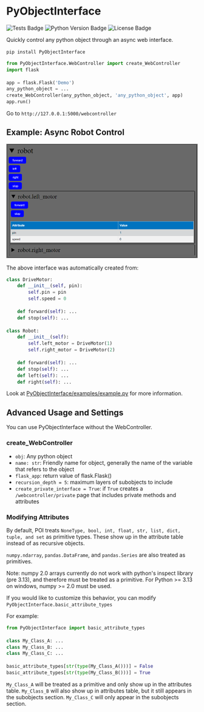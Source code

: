 # PyObjectInterface

![Tests Badge](https://github.com/RobertJN64/PyObjectInterface/actions/workflows/tests.yml/badge.svg)
![Python Version Badge](https://img.shields.io/pypi/pyversions/PyObjectInterface)
![License Badge](https://img.shields.io/github/license/RobertJN64/PyObjectInterface)

Quickly control any python object through an async web interface.

`pip install PyObjectInterface`
```python
from PyObjectInterface.WebController import create_WebController
import flask

app = flask.Flask('Demo')
any_python_object = ...
create_WebController(any_python_object, 'any_python_object', app)
app.run()
```

Go to `http://127.0.0.1:5000/webcontroller`

## Example: Async Robot Control
![async_robot_control.png](async_robot_control.png)

The above interface was automatically created from:
```python
class DriveMotor:
    def __init__(self, pin):
        self.pin = pin
        self.speed = 0

    def forward(self): ...
    def stop(self): ...

class Robot:
    def __init__(self):
        self.left_motor = DriveMotor(1)
        self.right_motor = DriveMotor(2)

    def forward(self): ...
    def stop(self): ...
    def left(self): ...
    def right(self): ...
```

Look at [PyObjectInterface/examples/example.py](PyObjectInterface/examples/example.py) for more information.

## Advanced Usage and Settings

You can use PyObjectInterface without the WebController.

### create_WebController
 - `obj`: Any python object
 - `name: str`: Friendly name for object, generally the name of the variable that refers to the object
 - `flask_app`: return value of flask.Flask()
 - `recursion_depth = 5`: maximum layers of subobjects to include
 - `create_private_interface = True`: if `True` creates a `/webcontroller/private` page that includes private methods and attributes

### Modifying Attributes

By default, POI treats `NoneType, bool, int, float, str, list, dict, tuple, and set` as primitive types.
These show up in the attribute table instead of as recursive objects.

`numpy.ndarray`, `pandas.DataFrame`, and `pandas.Series` are also treated as primitives.

Note: numpy 2.0 arrays currently do not work with python's inspect library (pre 3.13),
and therefore must be treated as a primitive.
For Python >= 3.13 on windows, numpy >= 2.0 must be used.

If you would like to customize this behavior, you can modify
`PyObjectInterface.basic_attribute_types`

For example:
```python
from PyObjectInterface import basic_attribute_types

class My_Class_A: ...
class My_Class_B: ...
class My_Class_C: ...

basic_attribute_types[str(type(My_Class_A()))] = False
basic_attribute_types[str(type(My_Class_B()))] = True
```

`My_Class_A` will be treated as a primitive and only show up in the attributes table.
`My_Class_B` will also show up in attributes table, but it still appears in the subobjects section.
`My_Class_C` will only appear in the subobjects section.
